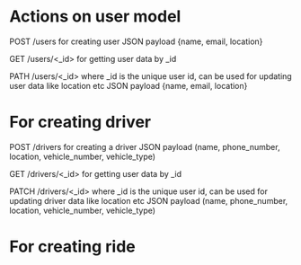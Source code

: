 # Actions on user model

POST /users for creating user
JSON payload
{name, email, location}

GET /users/<\_id> for getting user data by \_id

PATH /users/<\_id> where \_id is the unique user id, can be used for updating user data like location etc
JSON payload
{name, email, location}

# For creating driver

POST /drivers for creating a driver
JSON payload
(name, phone_number, location, vehicle_number, vehicle_type)

GET /drivers/<\_id> for getting user data by \_id

PATCH /drivers/<\_id> where \_id is the unique user id, can be used for updating driver data like location etc
JSON payload
(name, phone_number, location, vehicle_number, vehicle_type)

# For creating ride
